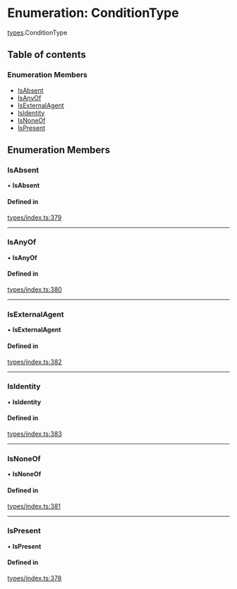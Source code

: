 # Enumeration: ConditionType

[types](../wiki/types).ConditionType

## Table of contents

### Enumeration Members

- [IsAbsent](../wiki/types.ConditionType#isabsent)
- [IsAnyOf](../wiki/types.ConditionType#isanyof)
- [IsExternalAgent](../wiki/types.ConditionType#isexternalagent)
- [IsIdentity](../wiki/types.ConditionType#isidentity)
- [IsNoneOf](../wiki/types.ConditionType#isnoneof)
- [IsPresent](../wiki/types.ConditionType#ispresent)

## Enumeration Members

### IsAbsent

• **IsAbsent**

#### Defined in

[types/index.ts:379](https://github.com/PolymathNetwork/polymesh-sdk/blob/49113a20/src/types/index.ts#L379)

___

### IsAnyOf

• **IsAnyOf**

#### Defined in

[types/index.ts:380](https://github.com/PolymathNetwork/polymesh-sdk/blob/49113a20/src/types/index.ts#L380)

___

### IsExternalAgent

• **IsExternalAgent**

#### Defined in

[types/index.ts:382](https://github.com/PolymathNetwork/polymesh-sdk/blob/49113a20/src/types/index.ts#L382)

___

### IsIdentity

• **IsIdentity**

#### Defined in

[types/index.ts:383](https://github.com/PolymathNetwork/polymesh-sdk/blob/49113a20/src/types/index.ts#L383)

___

### IsNoneOf

• **IsNoneOf**

#### Defined in

[types/index.ts:381](https://github.com/PolymathNetwork/polymesh-sdk/blob/49113a20/src/types/index.ts#L381)

___

### IsPresent

• **IsPresent**

#### Defined in

[types/index.ts:378](https://github.com/PolymathNetwork/polymesh-sdk/blob/49113a20/src/types/index.ts#L378)
